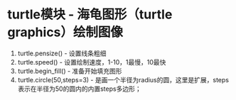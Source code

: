 # turtle模块 - 海龟图形（turtle graphics）绘制图像

1. turtle.pensize() - 设置线条粗细
2. turtle.speed() - 设置绘制速度，1-10，1最慢，10最快
3. turtle.begin_fill() - 准备开始填充图形
4. turtle.circle(50,steps=3) - 是画一个半径为radius的圆，这里是扩展，steps表示在半径为50的圆内的内置steps多边形；